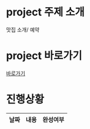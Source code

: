 # project 주제 소개
맛집 소개/ 예약

# project 바로가기
[바로가기](https://github.com/nannanyeee/nannanyeee.github.io)

# 진행상황
|날짜|내용|완성여부|
|:---|:---:|---:|

